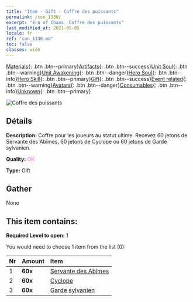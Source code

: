 ```yaml
---
title: "Item - Gift - Coffre des puissants"
permalink: /con_1330/
excerpt: "Era of Chaos  Coffre des puissants"
last_modified_at: 2021-05-05
locale: fr
ref: "con_1330.md"
toc: false
classes: wide
---
```

 [Materials](/ItemsFR/){: .btn .btn--primary}[Artifacts](/ItemsFR/Artifacts/){: .btn .btn--success}[Unit Soul](/ItemsFR/UnitSoul/){: .btn .btn--warning}[Unit Awakening](/ItemsFR/UnitAwakening/){: .btn .btn--danger}[Hero Soul](/ItemsFR/HeroSoul/){: .btn .btn--info}[Hero Skill](/ItemsFR/HeroSkill/){: .btn .btn--primary}[Gift](/ItemsFR/Gift/){: .btn .btn--success}[Event related](/ItemsFR/Events/){: .btn .btn--warning}[Avatars](/ItemsFR/Avatars/){: .btn .btn--danger}[Consumables](/ItemsFR/Consumables/){: .btn .btn--info}[Unknown](/ItemsFR/Unknown/){: .btn .btn--primary}

 ![Coffre des puissants](/images/t/i_905001.png)

## Détails
 **Description:** Coffre pour les joueurs au statut ultime. Recevez 60 jetons de Servante des Abîmes, 60 jetons de Cyclope ou 60 jetons de Garde sylvanien.

 **Quality:** <span style="color: #DA70D6">OK</span>

 **Type:** Gift

## Gather

  None

## This item contains:

 **Required Level to open:** 1

 You would need to choose 1 item from the list (0):

  | Nr | Amount |     Item    |
  |:---|:-------|:------------|
  | 1 |  **60x** | [Servante des Abîmes](/ItemsFR/unt_230/) |  | 
  | 2 |  **60x** | [Cyclope](/ItemsFR/unt_222/) |  | 
  | 3 |  **60x** | [Garde sylvanien](/ItemsFR/unt_203/) |  | 
